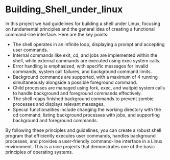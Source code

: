 # Building_Shell_under_linux
In this project we had guidelines for building a shell under Linux, 
focusing on fundamental principles and the general idea of creating a functional command-line interface. 
Here are the key points:

* The shell operates in an infinite loop, displaying a prompt and accepting user commands.
* Internal commands like exit, cd, and jobs are implemented within the shell, while external commands are executed using exec system calls.
* Error handling is emphasized, with specific messages for invalid commands, system call failures, and background command limits.
* Background commands are supported, with a maximum of 4 running simultaneously alongside a possible foreground command.
* Child processes are managed using fork, exec, and waitpid system calls to handle background and foreground commands effectively.
* The shell reaps finished background commands to prevent zombie processes and displays relevant messages.
* Special functionalities include changing the working directory with the cd command, listing background processes with jobs, and supporting background and foreground commands.


By following these principles and guidelines, you can create a robust shell program that efficiently executes user commands, handles background processes, and provides a user-friendly command-line interface in a Linux environment.
This is a nice projects that demonstrates one of the basic principles of operating systems.